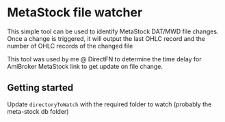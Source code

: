 # MetaStock file watcher

This simple tool can be used to identify MetaStock DAT/MWD file changes.
Once a change is triggered, it will output the last OHLC record and the number of OHLC records of the changed file

This tool was used by me @ DirectFN to determine the time delay for AmiBroker MetaStock link to get update on file change.

## Getting started

Update `directoryToWatch` with the required folder to watch (probably the meta-stock db folder)
